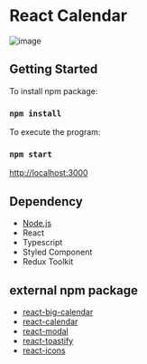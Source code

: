 # React Calendar

![image](https://user-images.githubusercontent.com/66999574/209680783-893d95be-688d-4922-926e-eaba09fb9054.png)

## Getting Started

To install npm package:

### `npm install`

To execute the program:

### `npm start`

[http://localhost:3000](http://localhost:3000)

## Dependency

- [Node.js](https://nodejs.org/ko/)
- React
- Typescript
- Styled Component
- Redux Toolkit

## external npm package

- [react-big-calendar](https://www.npmjs.com/package/react-big-calendar)
- [react-calendar](https://www.npmjs.com/package/react-calendar)
- [react-modal](https://www.npmjs.com/package/react-modal)
- [react-toastify](https://www.npmjs.com/package/react-toastify)
- [react-icons](https://www.npmjs.com/package/react-icons)
